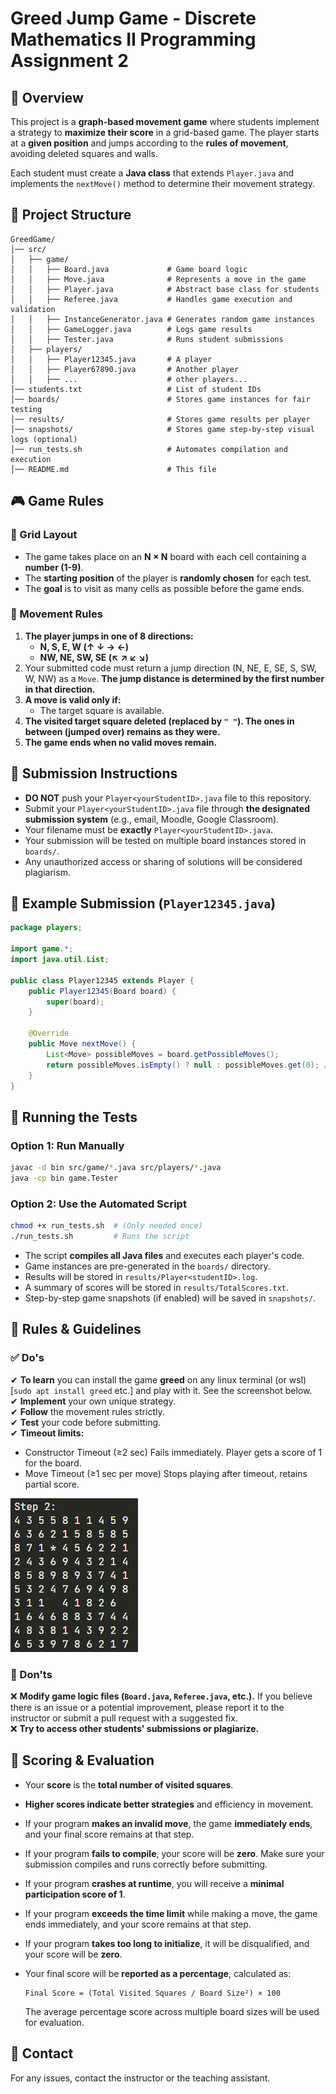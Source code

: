 # Greed Jump Game - Discrete Mathematics II Programming Assignment 2

## 📌 Overview
This project is a **graph-based movement game** where students implement a strategy to **maximize their score** in a grid-based game. The player starts at a **given position** and jumps according to the **rules of movement**, avoiding deleted squares and walls.

Each student must create a **Java class** that extends `Player.java` and implements the `nextMove()` method to determine their movement strategy.

## 📂 Project Structure
```
GreedGame/
│── src/
│   ├── game/
│   │   ├── Board.java             # Game board logic
│   │   ├── Move.java              # Represents a move in the game
│   │   ├── Player.java            # Abstract base class for students
│   │   ├── Referee.java           # Handles game execution and validation
│   │   ├── InstanceGenerator.java # Generates random game instances
│   │   ├── GameLogger.java        # Logs game results
│   │   ├── Tester.java            # Runs student submissions
│   ├── players/
│   │   ├── Player12345.java       # A player
│   │   ├── Player67890.java       # Another player
│   │   ├── ...                    # other players...
│── students.txt                   # List of student IDs
│── boards/                        # Stores game instances for fair testing
│── results/                       # Stores game results per player
│── snapshots/                     # Stores game step-by-step visual logs (optional)
│── run_tests.sh                   # Automates compilation and execution
│── README.md                      # This file
```

## 🎮 **Game Rules**
### **🔢 Grid Layout**
- The game takes place on an **N × N** board with each cell containing a **number (1-9)**.
- The **starting position** of the player is **randomly chosen** for each test.
- The **goal** is to visit as many cells as possible before the game ends.

### **🔄 Movement Rules**
1. **The player jumps in one of 8 directions:**  
   - **N, S, E, W (↑ ↓ → ←)**  
   - **NW, NE, SW, SE (↖ ↗ ↙ ↘)**  
2. Your submitted code must return a jump direction (N, NE, E, SE, S, SW, W, NW) as a `Move`. **The jump distance is determined by the first number in that direction.**
3. **A move is valid only if:**
   - The target square is available.
4. **The visited target square deleted (replaced by `" "`). The ones in between (jumped over) remains as they were.**
5. **The game ends when no valid moves remain.**

## 📌 **Submission Instructions**
- **DO NOT** push your `Player<yourStudentID>.java` file to this repository.
- Submit your `Player<yourStudentID>.java` file through **the designated submission system** (e.g., email, Moodle, Google Classroom).
- Your filename must be **exactly** `Player<yourStudentID>.java`.
- Your submission will be tested on multiple board instances stored in `boards/`.
- Any unauthorized access or sharing of solutions will be considered plagiarism.

## 📌 **Example Submission (`Player12345.java`)**
```java
package players;

import game.*;
import java.util.List;

public class Player12345 extends Player {
    public Player12345(Board board) {
        super(board);
    }
    
    @Override
    public Move nextMove() {
        List<Move> possibleMoves = board.getPossibleMoves();
        return possibleMoves.isEmpty() ? null : possibleMoves.get(0); // Always pick first move
    }
}
```

## 📌 **Running the Tests**
### **Option 1: Run Manually**
```sh
javac -d bin src/game/*.java src/players/*.java
java -cp bin game.Tester
```

### **Option 2: Use the Automated Script**
```sh
chmod +x run_tests.sh  # (Only needed once)
./run_tests.sh         # Runs the script
```
- The script **compiles all Java files** and executes each player's code.
- Game instances are pre-generated in the `boards/` directory.
- Results will be stored in `results/Player<studentID>.log`.
- A summary of scores will be stored in `results/TotalScores.txt`.
- Step-by-step game snapshots (if enabled) will be saved in `snapshots/`.

## 📌 **Rules & Guidelines**
### **✅ Do's**
✔ **To learn** you can install the game **greed** on any linux terminal (or wsl) [`sudo apt install greed` etc.] and play with it. See the screenshot below.   
✔ **Implement** your own unique strategy.  
✔ **Follow** the movement rules strictly.  
✔ **Test** your code before submitting.  
✔ **Timeout limits:**
- Constructor Timeout (≥2 sec) Fails immediately. Player gets a score of 1 for the board.
- Move Timeout (≥1 sec per move) Stops playing after timeout, retains partial score.

![Game Example](images/greedjump.png)

### **🚫 Don'ts**
❌ **Modify game logic files (`Board.java`, `Referee.java`, etc.).** If you believe there is an issue or a potential improvement, please report it to the instructor or submit a pull request with a suggested fix.  
❌ **Try to access other students' submissions or plagiarize.**  

## 📌 **Scoring & Evaluation**
- Your **score** is the **total number of visited squares**.  
- **Higher scores indicate better strategies** and efficiency in movement.  
- If your program **makes an invalid move**, the game **immediately ends**, and your final score remains at that step.  
- If your program **fails to compile**, your score will be **zero**. Make sure your submission compiles and runs correctly before submitting.  
- If your program **crashes at runtime**, you will receive a **minimal participation score of 1**.  
- If your program **exceeds the time limit** while making a move, the game ends immediately, and your score remains at that step.  
- If your program **takes too long to initialize**, it will be disqualified, and your score will be **zero**.  
- Your final score will be **reported as a percentage**, calculated as:  

  ```
  Final Score = (Total Visited Squares / Board Size²) × 100
  ```

  The average percentage score across multiple board sizes will be used for evaluation.  

## 📌 **Contact**
For any issues, contact the instructor or the teaching assistant.






